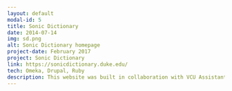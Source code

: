 ```yaml
---
layout: default
modal-id: 5
title: Sonic Dictionary
date: 2014-07-14
img: sd.png
alt: Sonic Dictionary homepage
project-date: February 2017
project: Sonic Dictionary
link: https://sonicdictionary.duke.edu/
tech: Omeka, Drupal, Ruby
description: This website was built in collaboration with VCU Assistant Professor of English, Mary Caton Lingold, as a platform for her students, as well as students at other higher education institutions, to collect and  study sound artifacts to better understand our changing culture. The site is build in Drupal and integrates the InCommon federated single-signon identity management service. Sonic Dictionary was originally built using Omeka. Ruby was used to export content from the Omeka API (<a href="https://github.com/bnorberg/omeka_export">code</a>) in a data structure that could be ingested by the Drupal Feeds module.  
---
```

